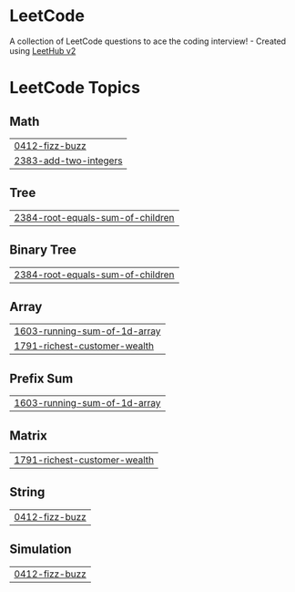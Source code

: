 # LeetCode
A collection of LeetCode questions to ace the coding interview! - Created using [LeetHub v2](https://github.com/arunbhardwaj/LeetHub-2.0)

<!---LeetCode Topics Start-->
# LeetCode Topics
## Math
|  |
| ------- |
| [0412-fizz-buzz](https://github.com/YohanIm00/LeetCode/tree/master/0412-fizz-buzz) |
| [2383-add-two-integers](https://github.com/YohanIm00/LeetCode/tree/master/2383-add-two-integers) |
## Tree
|  |
| ------- |
| [2384-root-equals-sum-of-children](https://github.com/YohanIm00/LeetCode/tree/master/2384-root-equals-sum-of-children) |
## Binary Tree
|  |
| ------- |
| [2384-root-equals-sum-of-children](https://github.com/YohanIm00/LeetCode/tree/master/2384-root-equals-sum-of-children) |
## Array
|  |
| ------- |
| [1603-running-sum-of-1d-array](https://github.com/YohanIm00/LeetCode/tree/master/1603-running-sum-of-1d-array) |
| [1791-richest-customer-wealth](https://github.com/YohanIm00/LeetCode/tree/master/1791-richest-customer-wealth) |
## Prefix Sum
|  |
| ------- |
| [1603-running-sum-of-1d-array](https://github.com/YohanIm00/LeetCode/tree/master/1603-running-sum-of-1d-array) |
## Matrix
|  |
| ------- |
| [1791-richest-customer-wealth](https://github.com/YohanIm00/LeetCode/tree/master/1791-richest-customer-wealth) |
## String
|  |
| ------- |
| [0412-fizz-buzz](https://github.com/YohanIm00/LeetCode/tree/master/0412-fizz-buzz) |
## Simulation
|  |
| ------- |
| [0412-fizz-buzz](https://github.com/YohanIm00/LeetCode/tree/master/0412-fizz-buzz) |
<!---LeetCode Topics End-->